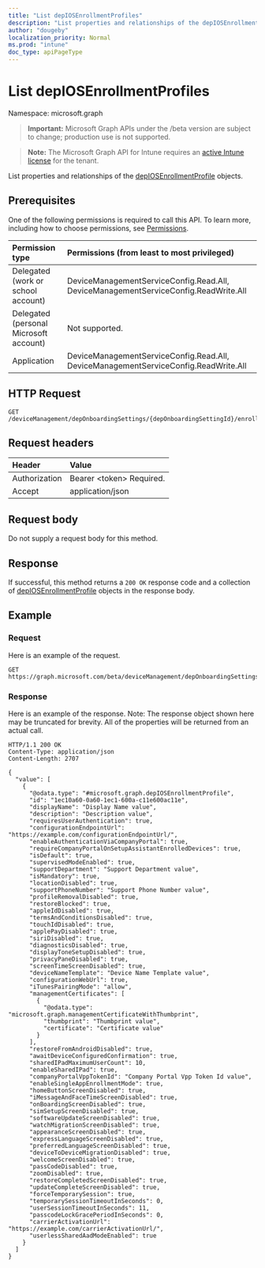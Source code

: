 ```yaml
---
title: "List depIOSEnrollmentProfiles"
description: "List properties and relationships of the depIOSEnrollmentProfile objects."
author: "dougeby"
localization_priority: Normal
ms.prod: "intune"
doc_type: apiPageType
---
```


# List depIOSEnrollmentProfiles

Namespace: microsoft.graph

> **Important:** Microsoft Graph APIs under the /beta version are subject to change; production use is not supported.

> **Note:** The Microsoft Graph API for Intune requires an [active Intune license](https://go.microsoft.com/fwlink/?linkid=839381) for the tenant.

List properties and relationships of the [depIOSEnrollmentProfile](../resources/intune-enrollment-depiosenrollmentprofile.md) objects.

## Prerequisites
One of the following permissions is required to call this API. To learn more, including how to choose permissions, see [Permissions](/graph/permissions-reference).

|Permission type|Permissions (from least to most privileged)|
|:---|:---|
|Delegated (work or school account)|DeviceManagementServiceConfig.Read.All, DeviceManagementServiceConfig.ReadWrite.All|
|Delegated (personal Microsoft account)|Not supported.|
|Application|DeviceManagementServiceConfig.Read.All, DeviceManagementServiceConfig.ReadWrite.All|

## HTTP Request
<!-- {
  "blockType": "ignored"
}
-->
``` http
GET /deviceManagement/depOnboardingSettings/{depOnboardingSettingId}/enrollmentProfiles
```

## Request headers
|Header|Value|
|:---|:---|
|Authorization|Bearer &lt;token&gt; Required.|
|Accept|application/json|

## Request body
Do not supply a request body for this method.

## Response
If successful, this method returns a `200 OK` response code and a collection of [depIOSEnrollmentProfile](../resources/intune-enrollment-depiosenrollmentprofile.md) objects in the response body.

## Example

### Request
Here is an example of the request.
``` http
GET https://graph.microsoft.com/beta/deviceManagement/depOnboardingSettings/{depOnboardingSettingId}/enrollmentProfiles
```

### Response
Here is an example of the response. Note: The response object shown here may be truncated for brevity. All of the properties will be returned from an actual call.
``` http
HTTP/1.1 200 OK
Content-Type: application/json
Content-Length: 2707

{
  "value": [
    {
      "@odata.type": "#microsoft.graph.depIOSEnrollmentProfile",
      "id": "1ec10a60-0a60-1ec1-600a-c11e600ac11e",
      "displayName": "Display Name value",
      "description": "Description value",
      "requiresUserAuthentication": true,
      "configurationEndpointUrl": "https://example.com/configurationEndpointUrl/",
      "enableAuthenticationViaCompanyPortal": true,
      "requireCompanyPortalOnSetupAssistantEnrolledDevices": true,
      "isDefault": true,
      "supervisedModeEnabled": true,
      "supportDepartment": "Support Department value",
      "isMandatory": true,
      "locationDisabled": true,
      "supportPhoneNumber": "Support Phone Number value",
      "profileRemovalDisabled": true,
      "restoreBlocked": true,
      "appleIdDisabled": true,
      "termsAndConditionsDisabled": true,
      "touchIdDisabled": true,
      "applePayDisabled": true,
      "siriDisabled": true,
      "diagnosticsDisabled": true,
      "displayToneSetupDisabled": true,
      "privacyPaneDisabled": true,
      "screenTimeScreenDisabled": true,
      "deviceNameTemplate": "Device Name Template value",
      "configurationWebUrl": true,
      "iTunesPairingMode": "allow",
      "managementCertificates": [
        {
          "@odata.type": "microsoft.graph.managementCertificateWithThumbprint",
          "thumbprint": "Thumbprint value",
          "certificate": "Certificate value"
        }
      ],
      "restoreFromAndroidDisabled": true,
      "awaitDeviceConfiguredConfirmation": true,
      "sharedIPadMaximumUserCount": 10,
      "enableSharedIPad": true,
      "companyPortalVppTokenId": "Company Portal Vpp Token Id value",
      "enableSingleAppEnrollmentMode": true,
      "homeButtonScreenDisabled": true,
      "iMessageAndFaceTimeScreenDisabled": true,
      "onBoardingScreenDisabled": true,
      "simSetupScreenDisabled": true,
      "softwareUpdateScreenDisabled": true,
      "watchMigrationScreenDisabled": true,
      "appearanceScreenDisabled": true,
      "expressLanguageScreenDisabled": true,
      "preferredLanguageScreenDisabled": true,
      "deviceToDeviceMigrationDisabled": true,
      "welcomeScreenDisabled": true,
      "passCodeDisabled": true,
      "zoomDisabled": true,
      "restoreCompletedScreenDisabled": true,
      "updateCompleteScreenDisabled": true,
      "forceTemporarySession": true,
      "temporarySessionTimeoutInSeconds": 0,
      "userSessionTimeoutInSeconds": 11,
      "passcodeLockGracePeriodInSeconds": 0,
      "carrierActivationUrl": "https://example.com/carrierActivationUrl/",
      "userlessSharedAadModeEnabled": true
    }
  ]
}
```






